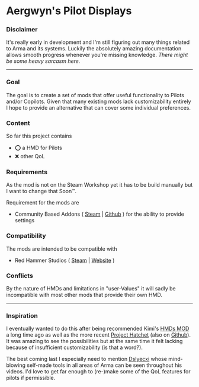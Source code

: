 # Aergwyn's Pilot Displays
### Disclaimer
It's really early in development and I'm still figuring out many things related to Arma and its systems. Luckily the absolutely amazing documentation allows smooth progress whenever you're missing knowledge. *There might be some heavy sarcasm here.*
- - -
### Goal
The goal is to create a set of mods that offer useful functionality to Pilots and/or Copilots. Given that many existing mods lack customizability entirely I hope to provide an alternative that can cover some individual preferences.
### Content
So far this project contains
- ⭕ a HMD for Pilots
- ❌ other QoL
### Requirements
As the mod is not on the Steam Workshop yet it has to be build manually but I want to change that Soon™.

Requirement for the mods are
- Community Based Addons ( [Steam](https://steamcommunity.com/workshop/filedetails/?id=450814997) | [Github](https://github.com/CBATeam/CBA_A3) ) for the ability to provide settings
### Compatibility
The mods are intended to be compatible with
- Red Hammer Studios ( [Steam](https://steamcommunity.com/workshop/filedetails/?id=843770737) | [Website](http://www.rhsmods.org/) )
### Conflicts
By the nature of HMDs and limitations in "user-Values" it will sadly be incompatible with most other mods that provide their own HMD.
- - -
### Inspiration
I eventually wanted to do this after being recommended Kimi's [HMDs MOD](https://steamcommunity.com/workshop/filedetails/?id=312724602) a long time ago as well as the more recent [Project Hatchet](https://steamcommunity.com/sharedfiles/filedetails/?id=1745501605) (also on [Github](https://github.com/Project-Hatchet/public_h-60)). It was amazing to see the possibilities but at the same time it felt lacking because of insufficient customizability (is that a word?).

The best coming last I especially need to mention [Dslyecxi](https://www.youtube.com/c/Dslyecxi) whose mind-blowing self-made tools in all areas of Arma can be seen throughout his videos. I'd love to get far enough to (re-)make some of the QoL features for pilots if permissible.
